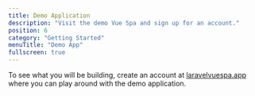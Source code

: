 ```yaml
---
title: Demo Application
description: "Visit the demo Vue Spa and sign up for an account."
position: 6
category: "Getting Started"
menuTitle: "Demo App"
fullscreen: true
---
```


To see what you will be building, create an account at [laravelvuespa.app](https://laravelvuespa.app/) where you can play around with the demo application.

